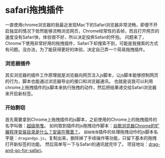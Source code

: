 # safari拖拽插件
一直使用chrome浏览器的我最近发现Mac下的Safari浏览器非常流畅，即便不开启独显的情况下依然能够流畅浏览网页，Chrome经常性的丢帧，而且打开网页的速度没有Safari快，体验很不好，所以决定投奔Safari的怀抱。
问题来了，Chrome下使用非常好用的拖拽插件，Safari下却搜索不到，可能是我搜索的方式有问题。没办法，为了能获得更好的体验，决定自己弄一个简易拖拽插件。
### 浏览器插件
其实浏览器的插件工作原理就是浏览器向网页注入js脚本，让js脚本能够控制网页的行为，脚本也能通过浏览器导出的接口和浏览器通讯。
也就是说我可以利用chrome上拖拽插件的js脚本来执行拖拽的动作，然后把结果递交给Safari浏览器来开启新标签。
### 开始剽窃
首先需要拿到Chrome上拖拽插件的js脚本，之前使用的Chrome上的拖拽插件的名字叫做：[超级拖曳](https://chrome.google.com/webstore/detail/drag-and-go/jaikcnhlohebodlpkmjepipngegjbfpg)。
如何取到插件的js拖拽动作脚本：[谷歌浏览器Chrome的扩展程序安装目录是什么？安装在哪里？](https://zhidao.baidu.com/question/229070019.html)。
`超级拖曳`插件的处理拖拽动作的js脚本名字是：`dragandgo.js`，复制出来，删除掉了手续操作等功能，只留下基本的拖拽打开新标签的功能。
然后简单写一下与Safari的通讯就完毕了。
项目地址：[drag-and-go-for-safari](https://github.com/HsiaoGe/drag-and-go-for-safari)。

